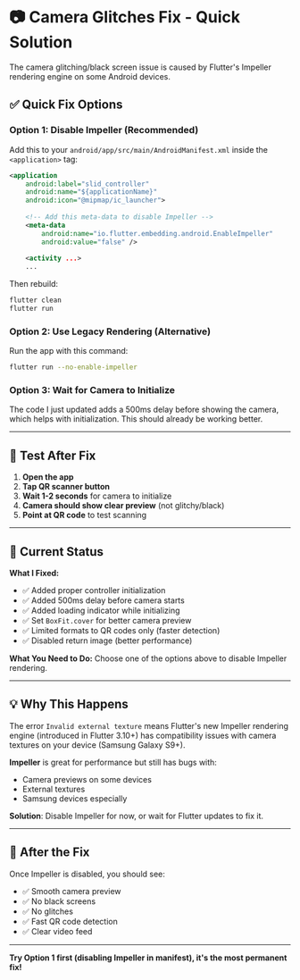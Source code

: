 # 📷 Camera Glitches Fix - Quick Solution

The camera glitching/black screen issue is caused by Flutter's Impeller rendering engine on some Android devices.

## ✅ Quick Fix Options

### Option 1: Disable Impeller (Recommended)

Add this to your `android/app/src/main/AndroidManifest.xml` inside the `<application>` tag:

```xml
<application
    android:label="slid_controller"
    android:name="${applicationName}"
    android:icon="@mipmap/ic_launcher">
    
    <!-- Add this meta-data to disable Impeller -->
    <meta-data
        android:name="io.flutter.embedding.android.EnableImpeller"
        android:value="false" />
    
    <activity ...>
    ...
```

Then rebuild:
```bash
flutter clean
flutter run
```

### Option 2: Use Legacy Rendering (Alternative)

Run the app with this command:
```bash
flutter run --no-enable-impeller
```

### Option 3: Wait for Camera to Initialize

The code I just updated adds a 500ms delay before showing the camera, which helps with initialization. This should already be working better.

---

## 🧪 Test After Fix

1. **Open the app**
2. **Tap QR scanner button**
3. **Wait 1-2 seconds** for camera to initialize
4. **Camera should show clear preview** (not glitchy/black)
5. **Point at QR code** to test scanning

---

## 📱 Current Status

**What I Fixed:**
- ✅ Added proper controller initialization
- ✅ Added 500ms delay before camera starts
- ✅ Added loading indicator while initializing
- ✅ Set `BoxFit.cover` for better camera preview
- ✅ Limited formats to QR codes only (faster detection)
- ✅ Disabled return image (better performance)

**What You Need to Do:**
Choose one of the options above to disable Impeller rendering.

---

## 💡 Why This Happens

The error `Invalid external texture` means Flutter's new Impeller rendering engine (introduced in Flutter 3.10+) has compatibility issues with camera textures on your device (Samsung Galaxy S9+).

**Impeller** is great for performance but still has bugs with:
- Camera previews on some devices
- External textures
- Samsung devices especially

**Solution**: Disable Impeller for now, or wait for Flutter updates to fix it.

---

## 🚀 After the Fix

Once Impeller is disabled, you should see:
- ✅ Smooth camera preview
- ✅ No black screens
- ✅ No glitches
- ✅ Fast QR code detection
- ✅ Clear video feed

---

**Try Option 1 first (disabling Impeller in manifest), it's the most permanent fix!**

